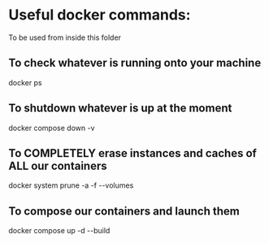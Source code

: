 # Useful docker commands:

To be used from inside this folder

## To check whatever is running onto your machine

docker ps

## To shutdown whatever is up at the moment

docker compose down -v

## To COMPLETELY erase instances and caches of ALL our containers

docker system prune -a -f --volumes

## To compose our containers and launch them

docker compose up -d --build
